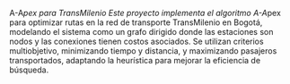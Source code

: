 A-A*pex para TransMilenio
Este proyecto implementa el algoritmo A-A*pex para optimizar rutas en la red de transporte TransMilenio en Bogotá, modelando el sistema como un grafo dirigido donde las estaciones son nodos y las conexiones tienen costos asociados. Se utilizan criterios multiobjetivo, minimizando tiempo y distancia, y maximizando pasajeros transportados, adaptando la heurística para mejorar la eficiencia de búsqueda.
